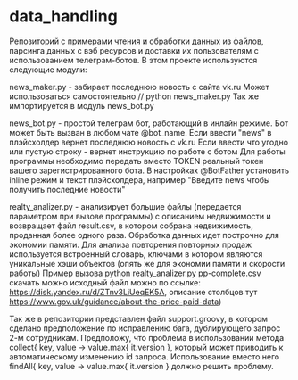 # data_handling
Репозиторий с примерами чтения и обработки данных из файлов, парсинга данных с вэб ресурсов и доставки их пользователям с использованием телеграм-ботов.
В этом проекте используются следующие модули:

news_maker.py - забирает последнюю новость с сайта vk.ru
Может использоваться самостоятельно // python news_maker.py
Так же импортируется в модуль news_bot.py

news_bot.py - простой телеграм бот, работающий в инлайн режиме.
Бот может быть вызван в любом чате @bot_name. Если ввести "news" в плэйсхолдер вернет последнюю новость с vk.ru
Если ввести что угодно или пустую строку - вернет инструкцию по работе с ботом
Для работы программы необходимо передать вместо TOKEN реальный токен вашего зарегистрированного бота.
В настройках @BotFather установить inline режим и текст плэйсхолдера, например "Введите news чтобы получить последние новости"

realty_analizer.py - анализирует большие файлы (передается параметром при вызове программы) с описанием недвижимости и возвращает файл result.csv,
в котором собрана недвижимость, проданная более одного раза.
Обработка данных идет построчно для экономии памяти.
Для анализа повторения повторных продаж используется встроенный словарь, ключами в котором являются уникальные хэши объектов
(опять же для экономии памяти и скорости работы)
Пример вызова python realty_analizer.py pp-complete.csv
скачать можно исходный файл можно по ссылке:
https://disk.yandex.ru/d/ZTnv3LiUeqEK5A, описание столбцов тут https://www.gov.uk/guidance/about-the-price-paid-data)


Так же в репозитории представлен файл support.groovy, в котором сделано предположение по исправлению бага, дублирующего запрос 2-м сотрудникам.
Предположу, что проблема в использовании метода collect{ key, value -> value.max{ it.version }, который может приводить к автоматическому
изменению id запроса. Использование вместо него findAll{ key, value -> value.max{ it.version } должно решить проблему.